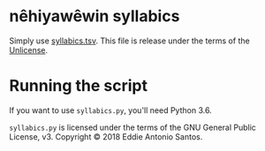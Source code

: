 nêhiyawêwin syllabics
=====================

Simply use [syllabics.tsv](./syllabics.tsv). This file is release under
the terms of the [Unlicense].

[Unlicense]: http://unlicense.org/


Running the script
==================

If you want to use `syllabics.py`, you'll need Python 3.6.

`syllabics.py` is licensed under the terms of the GNU General Public
License, v3. Copyright © 2018 Eddie Antonio Santos.
